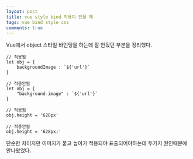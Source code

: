 ```yaml
---
layout: post
title: vue style bind 적용이 안될 때
tags: vue bind style css
comments: true
---
```

Vue에서 object 스타일 바인딩을 하는데 잘 안됬던 부분을 정리했다.  

```
// 적용됨
let obj = {
    backgroundImage : `${'url'}`
}

// 적용안됨
let obj = {
    "background-image" : `${'url'}`
}
```

```
// 적용됨
obj.height = '628px'

// 적용안됨
obj.height = '628px;'
```

단순한 차이지만 이미지가 붙고 높이가 적용되야 표출되어야하는데 두가지 원인때문에 안나왔었다.
